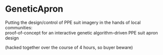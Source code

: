 GeneticApron
============
Putting the design/control of PPE suit imagery in the hands of local communities:   
proof-of-concept for an interactive genetic algorithm-driven PPE suit apron design

(hacked together over the course of 4 hours, so buyer beware)
